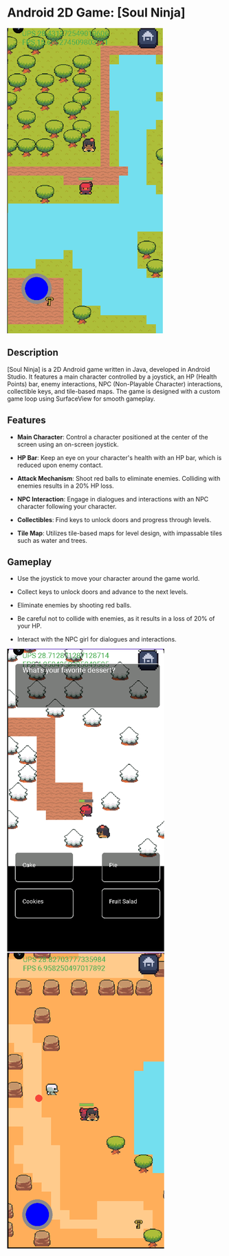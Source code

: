 # Android 2D Game: [Soul Ninja]

![Game Screenshot](app/src/main/res/drawable/game_ss1.png)

## Description

[Soul Ninja] is a 2D Android game written in Java, developed in Android Studio. It features a main character controlled by a joystick, an HP (Health Points) bar, enemy interactions, NPC (Non-Playable Character) interactions, collectible keys, and tile-based maps. The game is designed with a custom game loop using SurfaceView for smooth gameplay.

## Features

- **Main Character**: Control a character positioned at the center of the screen using an on-screen joystick.

- **HP Bar**: Keep an eye on your character's health with an HP bar, which is reduced upon enemy contact.

- **Attack Mechanism**: Shoot red balls to eliminate enemies. Colliding with enemies results in a 20% HP loss.

- **NPC Interaction**: Engage in dialogues and interactions with an NPC character following your character.

- **Collectibles**: Find keys to unlock doors and progress through levels.

- **Tile Map**: Utilizes tile-based maps for level design, with impassable tiles such as water and trees.

## Gameplay

- Use the joystick to move your character around the game world.

- Collect keys to unlock doors and advance to the next levels.

- Eliminate enemies by shooting red balls.

- Be careful not to collide with enemies, as it results in a loss of 20% of your HP.

- Interact with the NPC girl for dialogues and interactions.


![Game Screenshot](app/src/main/res/drawable/game_ss2.png)
![Game Screenshot](app/src/main/res/drawable/game_ss3.png)